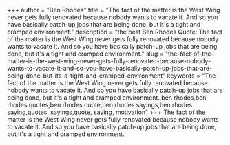 +++
author = "Ben Rhodes"
title = "The fact of the matter is the West Wing never gets fully renovated because nobody wants to vacate it. And so you have basically patch-up jobs that are being done, but it's a tight and cramped environment."
description = "the best Ben Rhodes Quote: The fact of the matter is the West Wing never gets fully renovated because nobody wants to vacate it. And so you have basically patch-up jobs that are being done, but it's a tight and cramped environment."
slug = "the-fact-of-the-matter-is-the-west-wing-never-gets-fully-renovated-because-nobody-wants-to-vacate-it-and-so-you-have-basically-patch-up-jobs-that-are-being-done-but-its-a-tight-and-cramped-environment"
keywords = "The fact of the matter is the West Wing never gets fully renovated because nobody wants to vacate it. And so you have basically patch-up jobs that are being done, but it's a tight and cramped environment.,ben rhodes,ben rhodes quotes,ben rhodes quote,ben rhodes sayings,ben rhodes saying,quotes, sayings,quote, saying, motivation"
+++
The fact of the matter is the West Wing never gets fully renovated because nobody wants to vacate it. And so you have basically patch-up jobs that are being done, but it's a tight and cramped environment.
